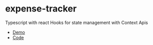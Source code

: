 # expense-tracker
Typescript with react Hooks for state management with Context Apis

- [Demo](https://sbhusal123.github.io/expense-tracker/)
- [Code](https://github.com/sbhusal123/expense-tracker/tree/master)


